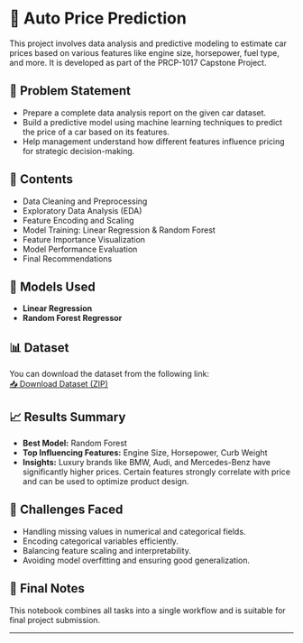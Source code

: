 
# 🚗 Auto Price Prediction 

This project involves data analysis and predictive modeling to estimate car prices based on various features like engine size, horsepower, fuel type, and more. It is developed as part of the PRCP-1017 Capstone Project.

## 📌 Problem Statement

- Prepare a complete data analysis report on the given car dataset.
- Build a predictive model using machine learning techniques to predict the price of a car based on its features.
- Help management understand how different features influence pricing for strategic decision-making.

## 📂 Contents

- Data Cleaning and Preprocessing
- Exploratory Data Analysis (EDA)
- Feature Encoding and Scaling
- Model Training: Linear Regression & Random Forest
- Feature Importance Visualization
- Model Performance Evaluation
- Final Recommendations

## 🧪 Models Used

- **Linear Regression**
- **Random Forest Regressor**

## 📊 Dataset

You can download the dataset from the following link:  
[📥 Download Dataset (ZIP)](https://d3ilbtxij3aepc.cloudfront.net/projects/CDS-Capstone-Projects/PRCP-1017-AutoPricePred.zip)

## 📈 Results Summary

- **Best Model:** Random Forest
- **Top Influencing Features:** Engine Size, Horsepower, Curb Weight
- **Insights:** Luxury brands like BMW, Audi, and Mercedes-Benz have significantly higher prices. Certain features strongly correlate with price and can be used to optimize product design.

## 🧠 Challenges Faced

- Handling missing values in numerical and categorical fields.
- Encoding categorical variables efficiently.
- Balancing feature scaling and interpretability.
- Avoiding model overfitting and ensuring good generalization.

## 🧾 Final Notes

This notebook combines all tasks into a single workflow and is suitable for final project submission.

---


